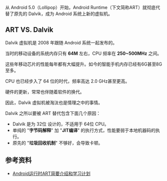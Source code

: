 

从 Android 5.0（Lollipop）开始，Android Runtime（下文简称ART）就彻底代替了原先的 Dalvik，成为 Android 系统上新的虚拟机。


## ART VS. Dalvik

Dalvik 虚拟机是 2008 年跟随 Android 系统一起发布的。

当时的移动设备的系统内存只有 **64M** 左右，CPU 频率在 **250~500MHz** 之间。

这些年移动芯片的性能每年都有大幅提升。如今的智能手机内存已经有6G甚至8G至多。

CPU 也已经步入了 64 位的时代，频率高达 2.0 GHz甚至更高。

硬件的更新，常常也伴随着软件的换代。

因此，Dalvik 虚拟机被淘汰也是情理之中的事情。

Dalvik 之所以要被 ART 替代包含下面几个原因：

- Dalvik 是为 32位 设计的，不适用于 64位 CPU。
- 单纯的 "**字节码解释**" 加 "**JIT编译**" 的执行方式，性能要弱于本地机器码的执行。
- 原先的 "**垃圾回收机制**" 不够好，会导致卡顿。

## 参考资料

- [Android运行时ART简要介绍和学习计划](https://blog.csdn.net/Luoshengyang/article/details/39256813)
